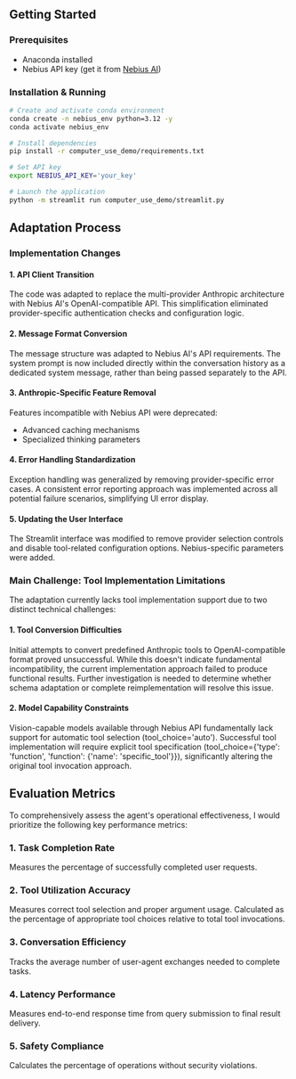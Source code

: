 ## Getting Started

### Prerequisites

- Anaconda installed
- Nebius API key (get it from [Nebius AI](https://nebius.com))

### Installation & Running

```bash
# Create and activate сonda environment
conda create -n nebius_env python=3.12 -y
conda activate nebius_env

# Install dependencies
pip install -r computer_use_demo/requirements.txt

# Set API key
export NEBIUS_API_KEY='your_key'

# Launch the application
python -m streamlit run computer_use_demo/streamlit.py
```


## Adaptation Process

### Implementation Changes

#### 1. API Client Transition
The code was adapted to replace the multi-provider Anthropic architecture with Nebius AI's OpenAI-compatible API. This simplification eliminated provider-specific authentication checks and configuration logic.

#### 2. Message Format Conversion
The message structure was adapted to Nebius AI's API requirements. The system prompt is now included directly within the conversation history as a dedicated system message, rather than being passed separately to the API.

#### 3. Anthropic-Specific Feature Removal
Features incompatible with Nebius API were deprecated:
- Advanced caching mechanisms
- Specialized thinking parameters

#### 4. Error Handling Standardization
Exception handling was generalized by removing provider-specific error cases. A consistent error reporting approach was implemented across all potential failure scenarios, simplifying UI error display.

#### 5. Updating the User Interface
The Streamlit interface was modified to remove provider selection controls and disable tool-related configuration options. Nebius-specific parameters were added.


### Main Challenge: Tool Implementation Limitations

The adaptation currently lacks tool implementation support due to two distinct technical challenges:

#### 1. Tool Conversion Difficulties

Initial attempts to convert predefined Anthropic tools to OpenAI-compatible format proved unsuccessful. While this doesn't indicate fundamental incompatibility, the current implementation approach failed to produce functional results. Further investigation is needed to determine whether schema adaptation or complete reimplementation will resolve this issue.

#### 2. Model Capability Constraints

Vision-capable models available through Nebius API fundamentally lack support for automatic tool selection (tool_choice='auto'). Successful tool implementation will require explicit tool specification (tool_choice={'type': 'function', 'function': {'name': 'specific_tool'}}), significantly altering the original tool invocation approach.


## Evaluation Metrics

To comprehensively assess the agent's operational effectiveness, I would prioritize the following key performance metrics:

### 1. Task Completion Rate
Measures the percentage of successfully completed user requests. 

### 2. Tool Utilization Accuracy
Measures correct tool selection and proper argument usage. Calculated as the percentage of appropriate tool choices relative to total tool invocations. 

### 3. Conversation Efficiency
Tracks the average number of user-agent exchanges needed to complete tasks.

### 4. Latency Performance
Measures end-to-end response time from query submission to final result delivery. 

### 5. Safety Compliance
Calculates the percentage of operations without security violations.
